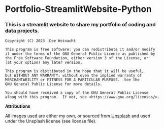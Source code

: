# Portfolio-StreamlitWebsite-Python
### This is a streamlit website to share my portfolio of coding and data projects.

    Copyright (C) 2023  Dee Weinacht
    
    This program is free software: you can redistribute it and/or modify
    it under the terms of the GNU General Public License as published by
    the Free Software Foundation, either version 3 of the License, or
    (at your option) any later version.
    
    This program is distributed in the hope that it will be useful,
    but WITHOUT ANY WARRANTY; without even the implied warranty of
    MERCHANTABILITY or FITNESS FOR A PARTICULAR PURPOSE.  See the
    GNU General Public License for more details.
    
    You should have received a copy of the GNU General Public License
    along with this program.  If not, see <https://www.gnu.org/licenses/>.

**Attributions**

All images used are either my own, or sourced from 
[Unsplash](https://unsplash.com/) and used under the Unsplash license 
(see license file). 
